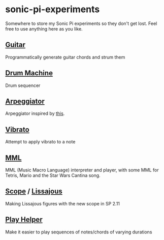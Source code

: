 # sonic-pi-experiments
Somewhere to store my Sonic Pi experiments so they don't get lost.
Feel free to use anything here as you like.


## [Guitar](/guitar.spi)

Programmatically generate guitar chords and strum them

## [Drum Machine](/drum_machine.spi)

Drum sequencer

## [Arpeggiator](/arpeggiator.spi)

Arpeggiator inspired by [this](http://codepen.io/jakealbaugh/full/qNrZyw/).

## [Vibrato](/vibrato.spi)

Attempt to apply vibrato to a note

## [MML](/mml.spi)

MML (Music Macro Language) interpreter and player, with some MML for Tetris, Mario and the Star Wars Cantina song.

## [Scope](/scope.spi) / [Lissajous](/lissajous.spi)

Making Lissajous figures with the new scope in SP 2.11

## [Play Helper](/play-helper.spi)

Make it easier to play sequences of notes/chords of varying durations
